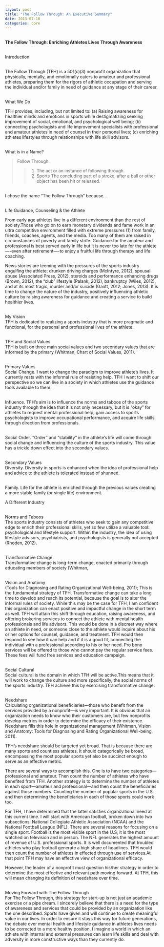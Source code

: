```yaml
--- 
layout: post
title: "The Follow Through: An Executive Summary" 
date: 2013-07-10 
categories: core 
---
```


<br>**The Follow Through: Enriching Athletes Lives Through Awareness**<br>

<br>Introduction<br>  

<br>The Follow Through (TFH) is a 501(c)(3) nonprofit organization that physically, mentally, and emotionally caters to amateur and professional athletes, preparing them for the rigors of athletic occupation and serving the individual and/or family in need of guidance at any stage of their career.<br>  


<br>What We Do<br>

TFH provides, including, but not limited to: (a) Raising awareness for healthier minds and emotions in sports while destigmatizing seeking improvement of social, emotional, and psychological well being; (b) connecting psychologists and life improvement specialists with professional and amateur athletes in need of counsel in their personal lives; (c) enriching athletes lifestyles through relationships with life skill advisors.

<br>What is in a Name?<br>

>Follow Through: 
>> 1. The act or an instance of following through.
>> 2. Sports The concluding part of a stroke, 
>> after a ball or other object has been hit or released.  

<br>I chose the name “The Follow Through” because...<br>  

<br>Life Guidance, Counseling & the Athlete<br>  

From early age athletes live in a different environment than the rest of society.Those who go on to earn monetary dividends and fame work in an ultra competitive environment filled with extreme pressures (1) from family, friends, coaches, agents, and the media. Too many of them are raised in circumstances of poverty and family strife. Guidance for the amateur and professional is best served early in life but it is never too late for the athlete—-even after retirement—-to enjoy a fruitful life through therapy and life coaching.

News stories are teeming with the pressures of the sports industry engulfing the athlete; drunken driving charges (McIntyre, 2012), spousal abuse (Associated Press, 2012), steroids and performance enhancing drugs (Brown, 2012), the “club” lifestyle (Palank, 2012), bankruptcy (Wiles, 2012), and at its most tragic, murder and/or suicide (Gantt, 2012; Jones, 2013). It is time to change the nature of the industry, positively influencing athletic culture by raising awareness for guidance and creating a service to build healthier lives.

<br>My Vision<br> 
TFH is dedicated to realizing a sports industry that is more pragmatic and functional, for the personal and professional lives of the athlete.

<br>TFH and Social Values<br> 
TFH is built on three main social values and two
secondary values that are informed by the primary (Whitman, Chart of Social Values, 2011).

<br>Primary Values<br> 
Social Change. I want to change the paradigm to improve
athlete’s lives. It currently rests with the informal rule of resisting help. TFH I want to shift our perspective so we can live in a society in which athletes use the guidance tools available to them.

<br>Influence. TFH’s aim is to influence the norms and taboos of the sports industry through the idea that it is not only necessary, but it is “okay” for athletes to request mental professional help, gain access to sports psychologists to improve occupational performance, and acquire life skills through direction from professionals.<br>

<br>Social Order. “Order” and “stability” in the athlete’s life will come through social change and influencing the culture of the sports industry. This value has a trickle down effect into the secondary values.<br>

<br>Secondary Values<br> 
Diversity. Diversity in sports is enhanced when the idea of professional help and advice to the athlete is tolerated instead of shunned.

<br>Family. Life for the athlete is enriched through the previous values creating a more stable family (or single life) environment.<br>

A Different Industry 

<br>Norms and Taboos<br> 
The sports industry consists of athletes who seek to gain any competitive edge to enrich their professional skills, yet so few utilize a valuable tool: psychological and lifestyle support. Within the industry, the idea of using lifestyle advisors, psychiatrists, and psychologists is generally not accepted (Rhoden, 2012).

<br>Transformative Change<br> 
Transformative change is long-term change, enacted primarily through educating members of society (Whitman, 

<br>Vision and Anatomy<br>
(Tools for Diagnosing and Rating Organizational Well-being, 2011); 
This is the fundamental strategy of TFH. Transformative change can take a long time to develop and reach its potential, because the goal is to alter the informal rules of society. While this may be the case for TFH, I am confident this organization can enact positive and impactful change in the short term as well. TFH will attain this shift through education, raising awareness, and offering brokering services to connect the athlete with mental health professionals and life advisors. This would be done in a discreet way where an athlete in need, or someone close to the athlete would inquire about his or her options for counsel, guidance, and treatment. TFH would then respond to see how it can help and if it is a good fit, connecting the individual with a professional according to his or her need. Pro bono services will be offered to those who cannot pay the regular service fees. These fees will fund free services and education campaign.

<br>Social Cultural<br> 
Social cultural is the domain in which TFH will be active.This means that it will work to change the culture and more specifically, the social norms of the sports industry. TFH achieve this by exercising transformative change.

<br>Needshare<br> 
Calculating organizational beneficiaries—those who benefit from the services provided by a nonprofit—is very important. It is obvious that an organization needs to know who their customers are, but few nonprofits develop metrics in order to determine the efficacy of their existence. Needshare fills this hole in organizational management (Whitman, Vision and Anatomy: Tools for Diagnosing and Rating Organizational Well-being, 2011).

TFH’s needshare should be targeted yet broad. That is because there are many sports and countless athletes. It should categorically be broad, encompassing the most popular sports yet also be succinct enough to serve as an effective metric.

There are several ways to accomplish this. One is to have two categories—professional and amateur. Then count the number of athletes who have benefited from TFH. Another strategy is to determine the number of athletes in each sport—amateur and professional—and then count the beneficiaries against those numbers. Counting the number of popular sports in the U.S. and then determining the beneficiaries in each of those sports could
work too.     

For TFH, I have determined that the latter satisfies organizational need at this current time. I will start with American football, broken down into two subsections: National Collegiate Athletic Association (NCAA) and the National Football League (NFL). There are several reasons for focusing on a single sport. Football is the most visible sport in the U.S; it is the most watched on television and in person. The NFL generates the highest amount of revenue of U.S. professional sports. It is well documented that troubled athletes who play football generate a high share of headlines. TFH would then count the number of athletes in effected through use of services.At that point TFH may have an effective view of organizational efficacy.

However, the leader of a nonprofit must question his/her strategy in order to determine the most effective and relevant path moving forward. At TFH, this will mean changing its definition of needshare over time.

<br>Moving Forward with The Follow Through<br> 
For The Follow Through, this strategy for start-up is not just an academic exercise or a pipe dream. I sincerely believe that there is a need for the type of awareness and services that could be provided by an organization like the one described. Sports have given and will continue to create meaningful value in our lives. In order to ensure it
stays this way for future generations, the debate over mental health and lifestyle guidance in athletes lives needs to be corrected to a more healthy position. I imagine a world in which an athlete with internal and external pressures can learn life skills and deal with adversity in more constructive ways than they currently do.